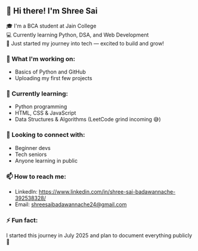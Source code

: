 ## 👋 Hi there! I'm Shree Sai

🎓 I'm a BCA student at Jain College  
💻 Currently learning Python, DSA, and Web Development  
🚀 Just started my journey into tech — excited to build and grow!

### 🔧 What I'm working on:
- Basics of Python and GitHub
- Uploading my first few projects

### 🌱 Currently learning:
- Python programming
- HTML, CSS & JavaScript
- Data Structures & Algorithms (LeetCode grind incoming 😅)

### 🤝 Looking to connect with:
- Beginner devs
- Tech seniors
- Anyone learning in public

### 📫 How to reach me:
- LinkedIn: https://www.linkedin.com/in/shree-sai-badawannache-392538328/
- Email: shreesaibadawannache24@gmail.com

### ⚡ Fun fact:
I started this journey in July 2025 and plan to document everything publicly 🎯
    
